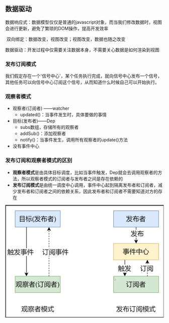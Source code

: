 ## 数据驱动

​	数据响应式：数据模型仅仅是普通的javascript对象，而当我们修改数据时，视图会进行更新，避免了繁琐的DOM操作，提高开发效率

​	双向绑定：数据改变，视图改变；视图改变，数据也随之改变

​	数据驱动：开发过程中仅需要关注数据本身，不需要关心数据是如何渲染到视图

### 发布订阅模式

​	我们假定存在一个'信号中心'，某个任务执行完成，就向信号中心发布一个信号，其他任务可以向信号中心订阅这个信号，从而知道什么时候自己可以开始执行。

### 观察者模式

- 观察者(订阅者) ——watcher
  - updated()：当事件发生时，具体要做的事情
- 目标(发布者)——Dep
  - subs数组，存储所有的观察者
  - addSub()：添加观察者
  - notify()：当事件发生，调用所有观察者的update()方法
- 没有事件中心

### 发布订阅和观察者模式的区别

- **观察者模式**是由具体目标调度，比如当事件触发，Dep就会去调用观察者的方法，所以观察者模式的订阅者与发布者之间是存在依赖的
- **发布订阅模式**是由统一调度中心调用，事件中心起到隔离发布者和订阅者，减少发布者和订阅者之间的依赖关系，因此发布者和订阅者不需要知道对方的存在

![image-20220522234656504](../images/image-20220522234656504.png)

